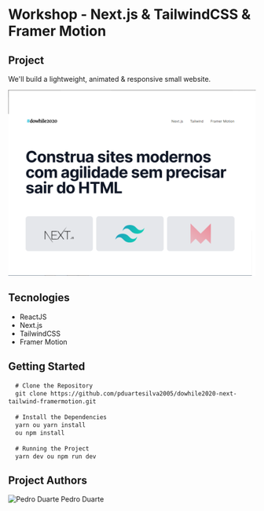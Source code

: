 # Workshop - Next.js & TailwindCSS & Framer Motion

## Project
We'll build a lightweight, animated & responsive small website.

<img src="screenshot.png" alt="Screenshot"/>

## Tecnologies

- ReactJS
- Next.js
- TailwindCSS
- Framer Motion

## Getting Started
``` 
  # Clone the Repository
  git clone https://github.com/pduartesilva2005/dowhile2020-next-tailwind-framermotion.git

  # Install the Dependencies
  yarn ou yarn install
  ou npm install

  # Running the Project
  yarn dev ou npm run dev
```

## Project Authors

<img src="https://avatars0.githubusercontent.com/u/59842901?s=460&u=8afcb34374fd183b0f12aa2ad00c434c13a2e302&v=4" alt="Pedro Duarte" width="150">
Pedro Duarte
